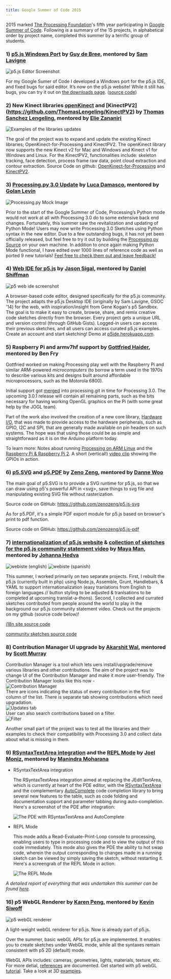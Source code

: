 ```yaml
---
title: Google Summer of Code 2015
---
```


2015 marked [The Processing Foundation](http://processing.org)'s fifth year participating in [Google Summer of Code](https://developers.google.com/open-source/soc/).  Following is a summary of the 15 projects, in alphabetical order by project name, completed this summer by a terrific group of students.


### 1) [p5.js Windows Port](https://github.com/processing/p5.js-editor) by [Guy de Bree](https://github.com/Bruehausu), mentored by [Sam Lavigne](https://github.com/antiboredom)

![p5.js Editor Screenshot](http://i.imgur.com/tL0GUAm.png)

For my Google Sumer of Code I developed a Windows port for the p5.js IDE, and fixed bugs for said editor. It’s now on the p5.js website! While it still has bugs, you can try it out on [the downloads page](http://p5js.org/download/). ([source code](https://github.com/processing/p5.js-editor))

### 2) New Kinect libraries [openKinect](https://github.com/shiffman/OpenKinect-for-Processing) and [KinectPV2] (https://github.com/ThomasLengeling/KinectPV2) by [Thomas Sanchez Lengeling](http://codigogenerativo.com/), mentored by [Elie Zananiri](http://dpt.co/)


![Examples of the libraries updates](http://codigogenerativo.com/wp-content/uploads/Kinect_final.png)

The goal of the project was to expand and update the existing Kinect libraries; OpenKinect-for-Processing and KinectPV2. The openKinect library now supports the new Kinect v2 for Mac and Windows and Kinect v1 for Windows and Linux. For the KinectPV2, functionalities include: skeleton tracking, face detection, process frame raw data, point cloud extraction and contour extraction. Source Code on github: [OpenKinect-for-Processing](https://github.com/shiffman/OpenKinect-for-Processing) and [KinectPV2](https://github.com/ThomasLengeling/KinectPV2).

### 3) [Processing.py 3.0 Update](https://github.com/Luxapodular/processing.py) by [Luca Damasco](https://github.com/Luxapodular), mentored by [Golan Levin](https://github.com/golanlevin)

![Processing.py Mock Image](http://i.imgur.com/mVybW32m.png)

Prior to the start of the Google Summer of Code, Processing’s Python mode would not work at all with Processing 3.0 do to some extensive back end changes. Fortunately, this summer saw the revitalization and updating of Python Mode! Users may now write Processing 3.0 Sketches using Python syntax in the new editor. Due to a few outstanding bugs, it has not yet been officially released, but feel free to try it out by building the [Processing.py Source](https://github.com/Luxapodular/processing.py) on your own machine. In addition to once again making Python Mode functional, I have edited over 1000 lines of reference code as well as ported 9 new tutorials! [Feel free to check them out and leave feedback!](https://github.com/Luxapodular/processing-py-site) 

### 4) [Web IDE for p5.js](https://github.com/therewasaguy/p5js-webIDE) by [Jason Sigal](http://jasonsigal.cc), mentored by [Daniel Shiffman](http://shiffman.net/)

![p5 web ide screenshot](http://i.imgur.com/yKAxxMD.png)

A browser-based code editor, designed specifically for the p5.js community. The project adapts the p5.js Desktop IDE (originally by Sam Lavigne, GSOC '14) for the web, with inspiration/insight from Gene Kogan's p5 Sandbox. The goal is to make it easy to create, browse, share, and remix creative code sketches directly from the browser. Every project gets a unique URL and version control (through GitHub Gists). Logged-in users can access their previous sketches, and all users can access curated p5.js examples. Create an account and start sketching! Demo at [p5ide.herokuapp.com](http://p5ide.herokuapp.com/).

### 5) Raspberry Pi and armv7hf support by [Gottfried Haider](http://gottfriedhaider.com/), mentored by Ben Fry

Gottfried worked on making Processing play well with the Raspberry Pi and similar ARM-powered *microcomputers* (to borrow a term used in the 1970s to describe various kits and designs built around affordable microprocessors, such as the Motorola 6800).

Initial support got [merged](https://github.com/processing/processing/commits/master?author=gohai) into processing.git in time for Processing 3.0. The upcoming 3.0.1 release will contain all remaining parts, such as the bits necessary for having working OpenGL graphics on the Pi (with some great help by the JOGL team).

Part of the work also involved the creation of a new core library, [Hardware I/O](https://processing.org/reference/libraries/io/index.html), that was made to provide access to the hardware peripherals, such as GPIO, I2C and SPI, that are generally made available on pin headers on such systems. The hope was that using those could be as simple and straightforward as it is on the Arduino platform today.

To learn more: Notes about running [Processing on ARM Linux](https://github.com/processing/processing/wiki/ARM-Linux) and the [Raspberry Pi & Raspberry Pi 2](https://github.com/processing/processing/wiki/Raspberry-Pi). A short (vertical!) [video clip](https://vimeo.com/131480032) showing the GPIOs in action.

### 6) [p5.SVG](https://github.com/zenozeng/p5.js-svg) and [p5.PDF](https://github.com/zenozeng/p5.js-pdf) by [Zeno Zeng](https://github.com/zenozeng), mentored by [Danne Woo](https://github.com/dannewoo)

The main goal of p5.SVG is to provide a SVG runtime for p5.js, so that we can draw using p5's powerful API in \<svg\>, save things to svg file and manipulating existing SVG file without rasterization.

Source code on GitHub: https://github.com/zenozeng/p5.js-svg

As for p5.PDF, it's a simple PDF export module for p5.js based on browser's print to pdf function.

Source code on GitHub: https://github.com/zenozeng/p5.js-pdf

### 7) [internationalization of p5.js website](https://github.com/mayaman/p5js-website) & [collection of sketches for the p5.js community statement video](https://github.com/mayaman/p5jsCommunitySketches) by [Maya Man](https://github.com/mayaman/), mentored by [Johanna Hedva](http://www.johannahedva.com/)

![webiste (english)](http://i.imgur.com/jBwtWP3.png)
![webiste (spanish)](http://i.imgur.com/J1wwOx3.png)

This summer, I worked primarily on two separate projects. First, I rebuilt the p5.js (currently built in php) using Node.js, Assemble, Grunt, Handlebars, & YAML to support internationalization (easy tranlations from English to foreign languages // button styling to be adjusted & tranlsations to be completed at upcoming translat-a-thons). Second, I collected and currated sketches contributed from people around the world to play in the background our p5.js community statement video. Check out the projects on my github (source code below)!

[i18n site source code](https://github.com/mayaman/p5js-website)

[community sketches source code](https://github.com/mayaman/p5jsCommunitySketches)

### 8) Contribution Manager UI upgrade by [Akarshit Wal](https://github.com/Akarshit), mentored by [Scott Murray](https://github.com/alignedleft)

Contribution Manager is a tool which lets uers install/upgrade/remove various libraries and other contributions. The aim of the project was to change UI of the Contribution Manager and make it more user-friendly. The Contribution Manager looks like this now -  
![Contribution Manager](http://i.imgur.com/TuEATTb.png)  
There are icons indicating the status of every contribution in the first column of the list.
There is separate tab showing contributions which need upgradation.  
![Updates tab](http://i.imgur.com/2kIC0EJ.png)  
User can also search contributions based on a filter.  
![Filter](http://i.imgur.com/zmcpaI3.png)  

Another small part of the project was to test all the libraries and their examples to check their compatibility with Processing 3.0 and collect data about what is missing in them.
  
### 9) [RSyntaxTextArea integration](https://github.com/joelmoniz/processing/tree/RSTA) and the [REPL Mode](https://github.com/joelmoniz/REPLmode) by [Joel Moniz](http://joelmoniz.com/), mentored by [Manindra Moharana](http://www.mkmoharana.com/)

* RSyntaxTextArea integration  
  
  The RSyntaxTextArea integration aimed at replacing the JEditTextArea, which is currently at heart of the PDE editor, with the [RSyntaxTextArea](https://github.com/bobbylight/RSyntaxTextArea) and the complementary [AutoComplete](https://github.com/bobbylight/AutoComplete) code completion library to bring several new features to the table, such as code folding and documentation support and parameter tabbing during auto-completion.  
Here's a screenshot of the PDE after integration:
  
  ![The PDE with RSyntaxTextArea and AutoComplete](https://joelmoniz.files.wordpress.com/2015/10/rsta_fold_doc.png)
  
* REPL Mode  
  
  This mode adds a Read-Evaluate-Print-Loop console to processing, enabling users to type in processing code and to view the output of this code immediately. This mode also gives the PDE the ability to hot swap code, wherein the output corresponding to changes made in a running sketch can be viewed by simply saving the sketch, without restarting it. Here's a screengrab of the REPL Mode in action:
  
  ![The REPL Mode](https://joelmoniz.files.wordpress.com/2015/06/repl_output_usecase.png?w=716)
  
*A detailed report of everything that was undertaken this summer can be found [here](http://joelmoniz.com/gsoc-2015/).*



### 16) p5 WebGL Renderer by [Karen Peng](http://karenlabs.com), mentored by [Kevin Siwoff](http://http://kevinsiwoff.com/)

![p5 webGL renderer](http://imgur.com/wK0hJe1.jpg)

 A light-weight webGL renderer for p5.js. Now is already part of p5.js.
 
 Over the summer, basic webGL APIs for p5.js are implemented. It enables you to create sketches under WebGL mode, while all the syntaxes remain consistent with p5 2D (default) mode.
 
 WebGL APIs includes: cameras, geometries, lights, materials, texture, etc. For more detial, [references](http://p5js.org/reference/) are documented. Get started with p5 webGL [tutorial](https://github.com/processing/p5.js/wiki/Getting-started-with-WebGL-in-p5). Take a look at 3D [examples](http://p5js.org/examples/).

